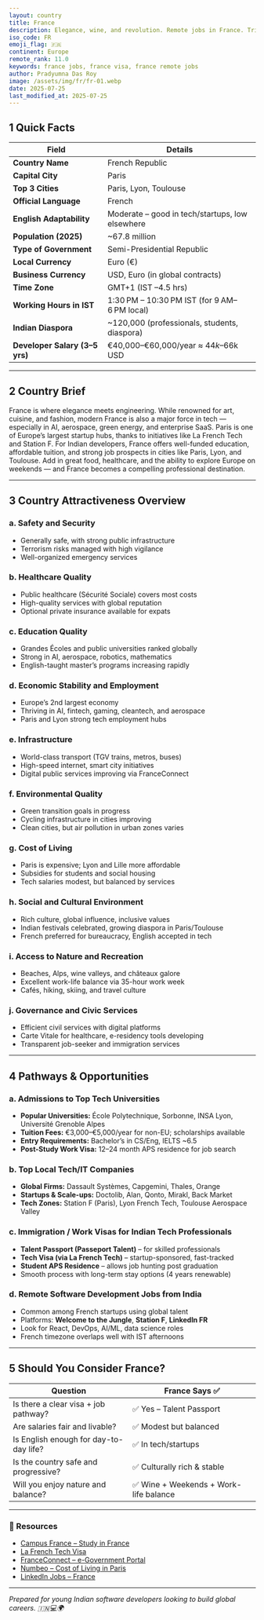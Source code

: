 ```yaml
---
layout: country
title: France
description: Elegance, wine, and revolution. Remote jobs in France. Trilp AI curated info. Indians in France.
iso_code: FR
emoji_flag: 🇫🇷
continent: Europe
remote_rank: 11.0
keywords: france jobs, france visa, france remote jobs
author: Pradyumna Das Roy
image: /assets/img/fr/fr-01.webp
date: 2025-07-25
last_modified_at: 2025-07-25
---
```


## 1 Quick Facts

| Field                          | Details                                         |
| ------------------------------ | ----------------------------------------------- |
| **Country Name**               | French Republic                                 |
| **Capital City**               | Paris                                           |
| **Top 3 Cities**               | Paris, Lyon, Toulouse                           |
| **Official Language**          | French                                          |
| **English Adaptability**       | Moderate – good in tech/startups, low elsewhere |
| **Population (2025)**          | ~67.8 million                                   |
| **Type of Government**         | Semi-Presidential Republic                      |
| **Local Currency**             | Euro (€)                                        |
| **Business Currency**          | USD, Euro (in global contracts)                 |
| **Time Zone**                  | GMT+1 (IST –4.5 hrs)                            |
| **Working Hours in IST**       | 1:30 PM – 10:30 PM IST (for 9 AM–6 PM local)    |
| **Indian Diaspora**            | ~120,000 (professionals, students, diaspora)    |
| **Developer Salary (3–5 yrs)** | €40,000–€60,000/year ≈ $44k–$66k USD            |

---

## 2 Country Brief

France is where elegance meets engineering. While renowned for art, cuisine, and fashion, modern France is also a major force in tech — especially in AI, aerospace, green energy, and enterprise SaaS. Paris is one of Europe’s largest startup hubs, thanks to initiatives like La French Tech and Station F. For Indian developers, France offers well-funded education, affordable tuition, and strong job prospects in cities like Paris, Lyon, and Toulouse. Add in great food, healthcare, and the ability to explore Europe on weekends — and France becomes a compelling professional destination.

---

## 3 Country Attractiveness Overview

### a. Safety and Security

- Generally safe, with strong public infrastructure
- Terrorism risks managed with high vigilance
- Well-organized emergency services

### b. Healthcare Quality

- Public healthcare (Sécurité Sociale) covers most costs
- High-quality services with global reputation
- Optional private insurance available for expats

### c. Education Quality

- Grandes Écoles and public universities ranked globally
- Strong in AI, aerospace, robotics, mathematics
- English-taught master’s programs increasing rapidly

### d. Economic Stability and Employment

- Europe’s 2nd largest economy
- Thriving in AI, fintech, gaming, cleantech, and aerospace
- Paris and Lyon strong tech employment hubs

### e. Infrastructure

- World-class transport (TGV trains, metros, buses)
- High-speed internet, smart city initiatives
- Digital public services improving via FranceConnect

### f. Environmental Quality

- Green transition goals in progress
- Cycling infrastructure in cities improving
- Clean cities, but air pollution in urban zones varies

### g. Cost of Living

- Paris is expensive; Lyon and Lille more affordable
- Subsidies for students and social housing
- Tech salaries modest, but balanced by services

### h. Social and Cultural Environment

- Rich culture, global influence, inclusive values
- Indian festivals celebrated, growing diaspora in Paris/Toulouse
- French preferred for bureaucracy, English accepted in tech

### i. Access to Nature and Recreation

- Beaches, Alps, wine valleys, and châteaux galore
- Excellent work-life balance via 35-hour work week
- Cafés, hiking, skiing, and travel culture

### j. Governance and Civic Services

- Efficient civil services with digital platforms
- Carte Vitale for healthcare, e-residency tools developing
- Transparent job-seeker and immigration services

---

## 4 Pathways & Opportunities

### a. Admissions to Top Tech Universities

- **Popular Universities:** École Polytechnique, Sorbonne, INSA Lyon, Université Grenoble Alpes
- **Tuition Fees:** €3,000–€5,000/year for non-EU; scholarships available
- **Entry Requirements:** Bachelor’s in CS/Eng, IELTS ~6.5
- **Post-Study Work Visa:** 12–24 month APS residence for job search

### b. Top Local Tech/IT Companies

- **Global Firms:** Dassault Systèmes, Capgemini, Thales, Orange
- **Startups & Scale-ups:** Doctolib, Alan, Qonto, Mirakl, Back Market
- **Tech Zones:** Station F (Paris), Lyon French Tech, Toulouse Aerospace Valley

### c. Immigration / Work Visas for Indian Tech Professionals

- **Talent Passport (Passeport Talent)** – for skilled professionals
- **Tech Visa (via La French Tech)** – startup-sponsored, fast-tracked
- **Student APS Residence** – allows job hunting post graduation
- Smooth process with long-term stay options (4 years renewable)

### d. Remote Software Development Jobs from India

- Common among French startups using global talent
- Platforms: **Welcome to the Jungle**, **Station F**, **LinkedIn FR**
- Look for React, DevOps, AI/ML, data science roles
- French timezone overlaps well with IST afternoons

---

## 5 Should You Consider France?

| Question                               | France Says ✅                         |
| -------------------------------------- | -------------------------------------- |
| Is there a clear visa + job pathway?   | ✅ Yes – Talent Passport               |
| Are salaries fair and livable?         | ✅ Modest but balanced                 |
| Is English enough for day-to-day life? | ✅ In tech/startups                    |
| Is the country safe and progressive?   | ✅ Culturally rich & stable            |
| Will you enjoy nature and balance?     | ✅ Wine + Weekends + Work-life balance |

---

### 🔗 Resources

- [Campus France – Study in France](https://www.campusfrance.org/en)
- [La French Tech Visa](https://visa.lafrenchtech.com/)
- [FranceConnect – e-Government Portal](https://franceconnect.gouv.fr/)
- [Numbeo – Cost of Living in Paris](https://www.numbeo.com/cost-of-living/in/Paris)
- [LinkedIn Jobs – France](https://www.linkedin.com/jobs/search/?location=France)

---

_Prepared for young Indian software developers looking to build global careers. 🇮🇳💻🌍_

